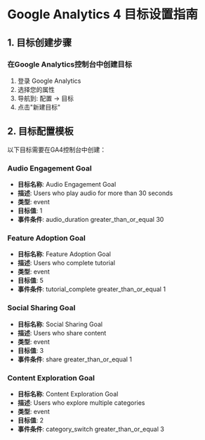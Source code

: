 # Google Analytics 4 目标设置指南

## 1. 目标创建步骤

### 在Google Analytics控制台中创建目标

1. 登录 Google Analytics
2. 选择您的属性
3. 导航到: 配置 → 目标
4. 点击"新建目标"

## 2. 目标配置模板

以下目标需要在GA4控制台中创建：

### Audio Engagement Goal
- **目标名称**: Audio Engagement Goal
- **描述**: Users who play audio for more than 30 seconds
- **类型**: event
- **目标值**: 1
- **事件条件**: audio_duration greater_than_or_equal 30

### Feature Adoption Goal
- **目标名称**: Feature Adoption Goal
- **描述**: Users who complete tutorial
- **类型**: event
- **目标值**: 5
- **事件条件**: tutorial_complete greater_than_or_equal 1

### Social Sharing Goal
- **目标名称**: Social Sharing Goal
- **描述**: Users who share content
- **类型**: event
- **目标值**: 3
- **事件条件**: share greater_than_or_equal 1

### Content Exploration Goal
- **目标名称**: Content Exploration Goal
- **描述**: Users who explore multiple categories
- **类型**: event
- **目标值**: 2
- **事件条件**: category_switch greater_than_or_equal 3
